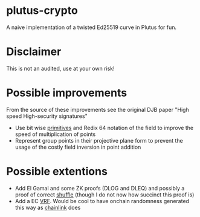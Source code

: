 # plutus-crypto
A naive implementation of a twisted Ed25519 curve in Plutus for fun.

# Disclaimer
This is not an audited, use at your own risk!

# Possible improvements
From the source of these improvements see the original DJB paper "High speed High-security signatures"

- Use bit wise [primitives](https://github.com/cardano-foundation/CIPs/pull/283) and Redix 64 notation of the field to improve the speed of multiplication of points
- Represent group points in their projective plane form to prevent the usage of the costly field inversion in point addition

# Possible extentions

- Add El Gamal and some ZK proofs (DLOG and DLEQ) and possibly a proof of correct [shuffle](http://www0.cs.ucl.ac.uk/staff/J.Groth/MinimalShuffle.pdf) (though I do not now how succinct this proof is)
- Add a EC [VRF](https://datatracker.ietf.org/doc/html/draft-irtf-cfrg-vrf-15#name-elliptic-curve-vrf-ecvrf). Would be cool to have onchain randomness generated this way as [chainlink](https://chain.link/vrf) does
